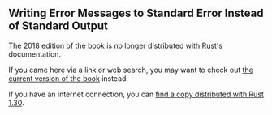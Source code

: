 ## Writing Error Messages to Standard Error Instead of Standard Output

The 2018 edition of the book is no longer distributed with Rust's documentation.

If you came here via a link or web search, you may want to check out [the current
version of the book](../ch12-06-writing-to-stderr-instead-of-stdout.html) instead.

If you have an internet connection, you can [find a copy distributed with
Rust
1.30](https://doc.rust-lang.org/1.30.0/book/2018-edition/ch12-06-writing-to-stderr-instead-of-stdout.html).